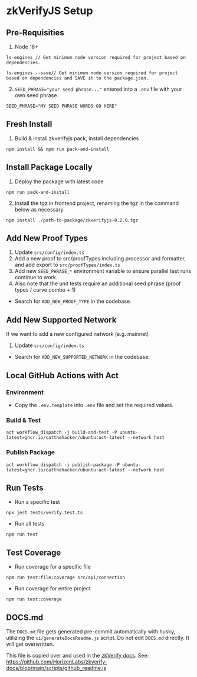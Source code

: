 # zkVerifyJS Setup

## Pre-Requisities

1. Node 18+

```shell
ls-engines // Get minimum node version required for project based on dependencies.
```

```shell
ls-engines --save// Get minimum node version required for project based on dependencies and SAVE it to the package.json.
```

2. `SEED_PHRASE="your seed phrase..."` entered into a `.env` file with your own seed phrase.

```dotenv
SEED_PHRASE="MY SEED PHRASE WORDS GO HERE"
```

## Fresh Install

1. Build & install zkverifyjs pack, install dependencies

```shell
npm install && npm run pack-and-install
```

## Install Package Locally 

1. Deploy the package with latest code

```shell
npm run pack-and-install
```

2. Install the tgz in frontend project, renaming the tgz in the command below as necessary

```shell
npm install ./path-to-package/zkverifyjs-0.2.0.tgz
```

## Add New Proof Types

1. Update `src/config/index.ts`
2. Add a new proof to src/proofTypes including processor and formatter, and add export to `src/proofTypes/index.ts`
3. Add new `SEED_PHRASE_*` environment variable to ensure parallel test runs continue to work.  
4. Also note that the unit tests require an additional seed phrase (proof types / curve combo + 1)

- Search for `ADD_NEW_PROOF_TYPE` in the codebase.

## Add New Supported Network

If we want to add a new configured network (e.g. mainnet)

1. Update `src/config/index.ts`

- Search for `ADD_NEW_SUPPORTED_NETWORK` in the codebase.

## Local GitHub Actions with Act

### Environment 

- Copy the `.env.template` into `.env` file and set the required values.

### Build & Test

```shell
act workflow_dispatch -j build-and-test -P ubuntu-latest=ghcr.io/catthehacker/ubuntu:act-latest --network host
```

### Publish Package

```shell
act workflow_dispatch -j publish-package -P ubuntu-latest=ghcr.io/catthehacker/ubuntu:act-latest --network host
```

## Run Tests

- Run a specific test
```shell
npx jest tests/verify.test.ts  
```

- Run all tests
```shell
npm run test
```

## Test Coverage

- Run coverage for a specific file
```shell
npm run test:file:coverage src/api/connection  
```

- Run coverage for entire project
```shell
npm run test:coverage
```

## DOCS.md
The `DOCS.md` file gets generated pre-commit automatically with husky, utilizing the `ci/generateDocsReadme.js` script. Do not edit `DOCS.md` directly. It will get overwritten.

This file is copied over and used in the [zkVerify docs](https://github.com/HorizenLabs/zkverify-docs). See: https://github.com/HorizenLabs/zkverify-docs/blob/main/scripts/github_readme.js